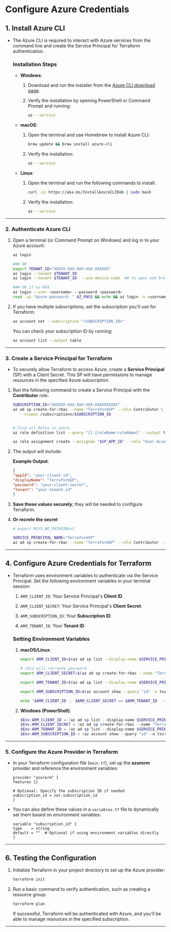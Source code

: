 # Configure Azure Credentials

## 1. **Install Azure CLI**

  - The Azure CLI is required to interact with Azure services from the command line and create the Service Principal for Terraform authentication.

    ### **Installation Steps**

    - **Windows**:

        1. Download and run the installer from the [Azure CLI download page](https://docs.microsoft.com/en-us/cli/azure/install-azure-cli).
    
        2. Verify the installation by opening PowerShell or Command Prompt and running:
    
            ```bash
            az --version
            ```

    - **macOS**:

        1. Open the terminal and use Homebrew to install Azure CLI:

            ```bash
            brew update && brew install azure-cli
            ```

        2. Verify the installation:

            ```bash
            az --version
            ```

    - **Linux**:

        1. Open the terminal and run the following commands to install:

            ```bash
            curl -sL https://aka.ms/InstallAzureCLIDeb | sudo bash
            ```

        2. Verify the installation:

            ```bash
            az --version
            ```

----------------------

### 2. **Authenticate Azure CLI**

1. Open a terminal (or Command Prompt on Windows) and log in to your Azure account:
   
   ```bash
   az login

   ### OR
   export TENANT_ID="XXXXX-XXX-XXX-XXX-XXXXXX"
   az login --tenant $TENANT_ID
   az login --tenant $TENANT_ID  --use-device-code  ## to open web browser

   ### OR if no MFA
   az login --user <username> --password <password>
   read -sp "Azure password: " AZ_PASS && echo && az login -u <username> -p $AZ_PASS
   ```

2. If you have multiple subscriptions, set the subscription you'll use for Terraform:
   
   ```bash
   az account set --subscription "<SUBSCRIPTION_ID>"
   ```
   
   You can check your subscription ID by running:
   
   ```bash
   az account list --output table
   ```

---------------------------------

### 3. **Create a Service Principal for Terraform**

  - To securely allow Terraform to access Azure, create a **Service Principal** (SP) with a Client Secret. This SP will have permissions to manage resources in the specified Azure subscription.

   1. Run the following command to create a Service Principal with the **Contributor** role:
   
      ```bash
      SUBSCRIPTION_ID="XXXXXX-XXX-XXX-XXX-XXXXXXXXXX"
      az ad sp create-for-rbac --name "TerraformSP" --role Contributor \
         --scopes /subscriptions/$SUBSCRIPTION_ID


      # Find all Roles in azure
      az role definition list --query "[].{roleName:roleName}" --output table

      az role assignment create --assignee "$SP_APP_ID" --role "User Access Administrator" --scope "/subscriptions/$SUBSCRIPTION_ID"
      ```

   2. The output will include:

        **Example Output**:
   
         ```json
         {
         "appId": "your-client-id",
         "displayName": "TerraformSP",
         "password": "your-client-secret",
         "tenant": "your-tenant-id"
         }
         ```

   3. **Save these values securely**; they will be needed to configure Terraform.

   4. **Or recrete the secret**  
      
      ```bash
      # export MSYS_NO_PATHCONV=1

      SERVICE_PRINCIPAL_NAME="TerraformSP"
      az ad sp create-for-rbac --name "TerraformSP" --role Contributor --scopes /subscriptions/$SUBSCRIPTION_ID  --query ".password" -o json
      ```

-------------------------------------

## 4. **Configure Azure Credentials for Terraform**

  - Terraform uses environment variables to authenticate via the Service Principal. Set the following environment variables in your terminal session:
   
      1. `ARM_CLIENT_ID`: Your Service Principal's **Client ID**.
      
      1. `ARM_CLIENT_SECRET`: Your Service Principal's **Client Secret**.
      
      1. `ARM_SUBSCRIPTION_ID`: Your **Subscription ID**.
      
      1. `ARM_TENANT_ID`: Your **Tenant ID**.

      ### **Setting Environment Variables**


       1. **macOS/Linux**:

            ```bash
            export ARM_CLIENT_ID=$(az ad sp list --display-name $SERVICE_PRINCIPAL_NAME  --query "[0].appId" -o json | tr -d '\r' | tr -d '"')
            
            # this will recreate password
            export ARM_CLIENT_SECRET=$(az ad sp create-for-rbac --name "TerraformSP" --role Contributor --scopes /subscriptions/$SUBSCRIPTION_ID  --query "password" -o json --only-show-errors | tr -d '\r' | tr -d '"')
            
            export ARM_TENANT_ID=$(az ad sp list --display-name $SERVICE_PRINCIPAL_NAME  --query "[0].appOwnerOrganizationId" -o json | tr -d '\r' | tr -d '"')

            export ARM_SUBSCRIPTION_ID=$(az account show --query "id" -o tsv | tr -d '\r'| tr -d '"')

            echo "$ARM_CLIENT_ID -- $ARM_CLIENT_SECRET == $ARM_TENANT_ID  -- $ARM_SUBSCRIPTION_ID "
            ```

      2. **Windows (PowerShell)**:
         
          ```powershell
          $Env:ARM_CLIENT_ID = (az ad sp list --display-name $SERVICE_PRINCIPAL_NAME  --query "[0].appId" -o json)
          $Env:ARM_CLIENT_SECRET = (az ad sp create-for-rbac --name "TerraformSP" --role Contributor --scopes /subscriptions/$SUBSCRIPTION_ID  --query "password" -o json --only-show-errors)
          $Env:ARM_TENANT_ID = (az ad sp list --display-name $SERVICE_PRINCIPAL_NAME  --query "[0].appOwnerOrganizationId" -o json)
          $Env:ARM_SUBSCRIPTION_ID = (az account show --query "id" -o tsv)
          ```

--------------------------------------------

### 5. **Configure the Azure Provider in Terraform**

   - In your Terraform configuration file (`main.tf`), set up the **azurerm** provider and reference the environment variables:

      ```hcl
      provider "azurerm" {
      features {}

      # Optional: Specify the subscription ID if needed
      subscription_id = var.subscription_id
      }
      ```

   - You can also define these values in a `variables.tf` file to dynamically set them based on environment variables:

      ```hcl
      variable "subscription_id" {
      type    = string
      default = ""  # Optional if using environment variables directly
      }
      ```

---------------------------------------------

## 6. **Testing the Configuration**

1. Initialize Terraform in your project directory to set up the Azure provider:
   
   ```bash
   terraform init
   ```

2. Run a basic command to verify authentication, such as creating a resource group:

   ```bash
   terraform plan
   ```

   If successful, Terraform will be authenticated with Azure, and you'll be able to manage resources in the specified subscription.

------------------------------------------------